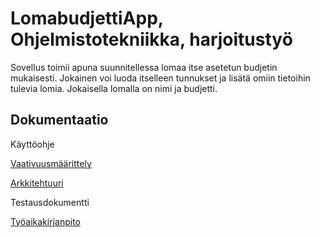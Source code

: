 # **LomabudjettiApp, Ohjelmistotekniikka, harjoitustyö**
Sovellus toimii apuna suunnitellessa lomaa itse asetetun budjetin mukaisesti. Jokainen voi luoda itselleen 
tunnukset ja lisätä omiin tietoihin tulevia lomia. Jokaisella lomalla on nimi ja budjetti. 

## Dokumentaatio
Käyttöohje

[Vaativuusmäärittely](https://github.com/retute/ot-harjoitustyo/blob/master/Lomabudjetti/dokumentaatio/maarittelydokumentti.md)

[Arkkitehtuuri](https://github.com/retute/ot-harjoitustyo/blob/master/Lomabudjetti/dokumentaatio/arkkitehtuuri.md)

Testausdokumentti

[Työaikakirjanpito](https://github.com/retute/ot-harjoitustyo/blob/master/Lomabudjetti/dokumentaatio/tyoaikakirjanpito.md)

